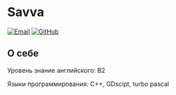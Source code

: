 
# Savva

[![Email](https://img.shields.io/badge/Email-aiopendata@gmail.com-blue?style=flat&logo=gmail)](mailto:oldisam@gmail.com)
[![GitHub](https://img.shields.io/badge/GitHub-DataClasse-black?style=flat&logo=github)](https://github.com/oldisam-jpg)

##  О себе

Уровень знание английского: B2

Языки программирования: C++, GDscipt, turbo pascal
